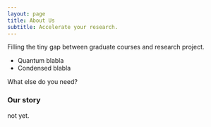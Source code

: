 ```yaml
---
layout: page
title: About Us
subtitle: Accelerate your research.
---
```


Filling the tiny gap between graduate courses and research project.

- Quantum blabla
- Condensed blabla

What else do you need?

### Our story

not yet.
